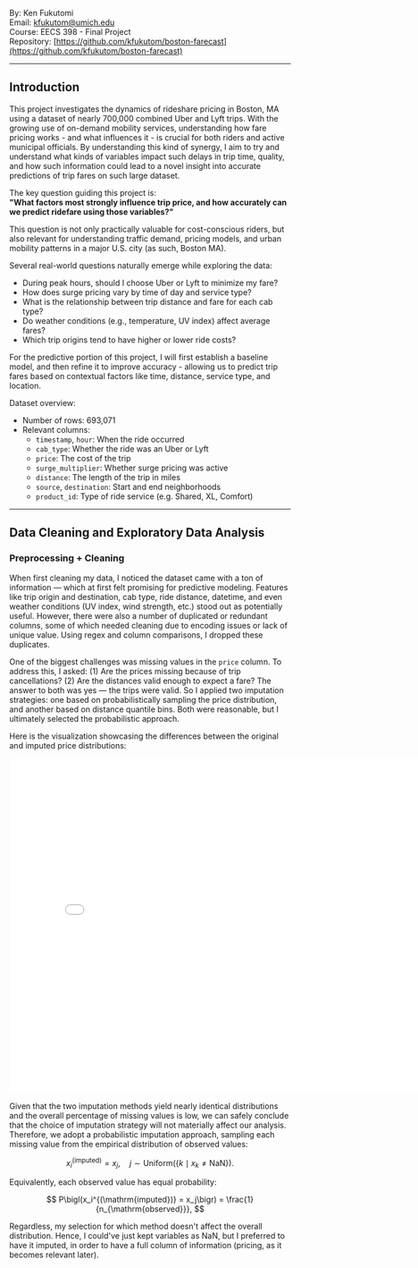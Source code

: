 By: Ken Fukutomi  
Email: [kfukutom@umich.edu](mailto:kfukutom@umich.edu)  
Course: EECS 398 - Final Project  
Repository: [https://github.com/kfukutom/boston-farecast](https://github.com/kfukutom/boston-farecast) 

---

## Introduction 

This project investigates the dynamics of rideshare pricing in Boston, MA using a dataset of nearly 700,000 combined Uber and Lyft trips. With the growing use of on-demand mobility services, understanding how fare pricing works - and what influences it - is crucial for both riders and active municipal officials. By understanding this kind of synergy, I aim to try and understand what kinds of variables impact such delays in trip time, quality, and how such information could lead to a novel insight into accurate predictions of trip fares on such large dataset.

The key question guiding this project is:  
**"What factors most strongly influence trip price, and how accurately can we predict ridefare using those variables?"**

This question is not only practically valuable for cost-conscious riders, but also relevant for understanding traffic demand, pricing models, and urban mobility patterns in a major U.S. city (as such, Boston MA).

Several real-world questions naturally emerge while exploring the data:

- During peak hours, should I choose Uber or Lyft to minimize my fare?  
- How does surge pricing vary by time of day and service type?  
- What is the relationship between trip distance and fare for each cab type?  
- Do weather conditions (e.g., temperature, UV index) affect average fares?  
- Which trip origins tend to have higher or lower ride costs?  

For the predictive portion of this project, I will first establish a baseline model, and then refine it to improve accuracy - allowing us to predict trip fares based on contextual factors like time, distance, service type, and location.

Dataset overview:  
- Number of rows: 693,071  
- Relevant columns:
  - `timestamp`, `hour`: When the ride occurred  
  - `cab_type`: Whether the ride was an Uber or Lyft  
  - `price`: The cost of the trip  
  - `surge_multiplier`: Whether surge pricing was active  
  - `distance`: The length of the trip in miles  
  - `source`, `destination`: Start and end neighborhoods  
  - `product_id`: Type of ride service (e.g. Shared, XL, Comfort)
  
---

## Data Cleaning and Exploratory Data Analysis 
### Preprocessing + Cleaning 

When first cleaning my data, I noticed the dataset came with a ton of information — which at first felt promising for predictive modeling. Features like trip origin and destination, cab type, ride distance, datetime, and even weather conditions (UV index, wind strength, etc.) stood out as potentially useful. However, there were also a number of duplicated or redundant columns, some of which needed cleaning due to encoding issues or lack of unique value. Using regex and column comparisons, I dropped these duplicates.

One of the biggest challenges was missing values in the `price` column. To address this, I asked: (1) Are the prices missing because of trip cancellations? (2) Are the distances valid enough to expect a fare? The answer to both was yes — the trips were valid. So I applied two imputation strategies: one based on probabilistically sampling the price distribution, and another based on distance quantile bins. Both were reasonable, but I ultimately selected the probabilistic approach.

Here is the visualization showcasing the differences between the original and imputed price distributions:

<iframe src="assets/fare-imputation-comparison.html" width="800" height="600" frameborder="0"></iframe>

Given that the two imputation methods yield nearly identical distributions and the overall percentage of missing values is low, we can safely conclude that the choice of imputation strategy will not materially affect our analysis. Therefore, we adopt a probabilistic imputation approach, sampling each missing value from the empirical distribution of observed values:

$$
x_i^{(\mathrm{imputed})} = x_j,\quad
j \sim \mathrm{Uniform}\bigl(\{k \mid x_k \neq \mathrm{NaN}\}\bigr).
$$

Equivalently, each observed value has equal probability:

$$
P\bigl(x_i^{(\mathrm{imputed})} = x_j\bigr)
= \frac{1}{n_{\mathrm{observed}}},
$$

Regardless, my selection for which method doesn't affect the overall distribution. Hence, I could've just kept variables as NaN, but I preferred to have it imputed, in order to have a full column of information (pricing, as it becomes relevant later).

